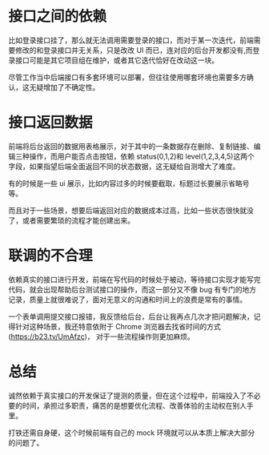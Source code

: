 # 接口之间的依赖

比如登录接口挂了，那么就无法调用需要登录的接口，而对于某一次迭代，前端需要修改的和登录接口并无关系，只是改改 UI 而已，连对应的后台开发都没有,而登录接口可能是其它项目组在维护，或者其它迭代恰好在改动这一块。

尽管工作当中后端接口有多套环境可以部署，但往往使用哪套环境也需要多方确认，这无疑增加了不确定性。

# 接口返回数据

前端将后台返回的数据用表格展示，对于其中的一条数据存在删除、复制链接、编辑三种操作，而用户能否点击按钮，依赖 status(0,1,2)和 level(1,2,3,4,5)这两个字段，如果指望后端全面返回不同的状态数据，这无疑给自测增大了难度。

有的时候是一些 ui 展示，比如内容过多的时候要截取，标题过长要展示省略号等。

而且对于一些场景，想要后端返回对应的数据成本过高，比如一些状态很快就没了，或者需要繁琐的流程才能创建出来。

# 联调的不合理

依赖真实的接口进行开发，前端在写代码的时候处于被动，等待接口实现才能写完代码，就会出现帮助后台测试接口的操作，而这一部分又不像 bug 有专门的地方记录，质量上就很难说了，面对无意义的沟通和时间上的浪费是常有的事情。

一个表单调用提交接口报错，我反馈给后台，后台让我再点几次才把问题解决，记得针对这种场景，我还特意依附于 Chrome 浏览器去找省时间的方式(https://b23.tv/UmAfzc)，   对于一些流程操作则更加麻烦。

# 总结

诚然依赖于真实接口的开发保证了提测的质量，但在这个过程中，前端投入了不必要的时间，承担过多职责，痛苦的是想要优化流程、改善体验的主动权在别人手里。

打铁还需自身硬，这个时候前端有自己的 mock 环境就可以从本质上解决大部分的问题了。
